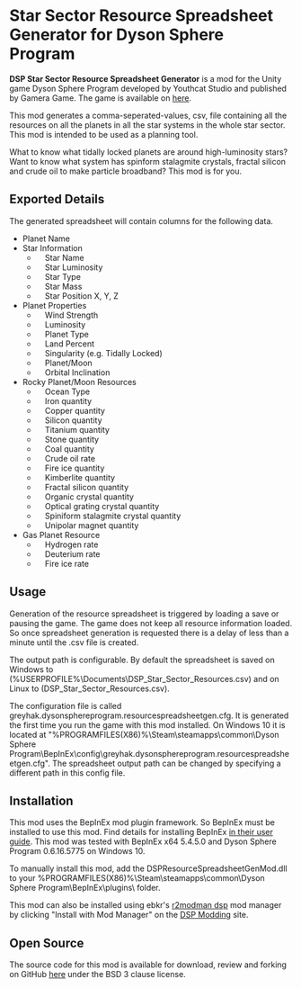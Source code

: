 # Star Sector Resource Spreadsheet Generator for Dyson Sphere Program

**DSP Star Sector Resource Spreadsheet Generator** is a mod for the Unity game Dyson Sphere Program developed by Youthcat Studio and published by Gamera Game.  The game is available on [here](https://store.steampowered.com/app/1366540/Dyson_Sphere_Program/).

This mod generates a comma-seperated-values, csv, file containing all the resources on all the planets in all the star systems in the whole star sector.  This mod is intended to be used as a planning tool.

What to know what tidally locked planets are around high-luminosity stars?  Want to know what system has spinform stalagmite crystals, fractal silicon and crude oil to make particle broadband?  This mod is for you.

## Exported Details
The generated spreadsheet will contain columns for the following data.
 - Planet Name
 - Star Information
   - &nbsp; &nbsp; Star Name
   - &nbsp; &nbsp; Star Luminosity
   - &nbsp; &nbsp; Star Type
   - &nbsp; &nbsp; Star Mass
   - &nbsp; &nbsp; Star Position X, Y, Z
 - Planet Properties
   - &nbsp; &nbsp; Wind Strength
   - &nbsp; &nbsp; Luminosity
   - &nbsp; &nbsp; Planet Type
   - &nbsp; &nbsp; Land Percent
   - &nbsp; &nbsp; Singularity (e.g. Tidally Locked)
   - &nbsp; &nbsp; Planet/Moon
   - &nbsp; &nbsp; Orbital Inclination
 - Rocky Planet/Moon Resources
   - &nbsp; &nbsp; Ocean Type
   - &nbsp; &nbsp; Iron quantity
   - &nbsp; &nbsp; Copper quantity
   - &nbsp; &nbsp; Silicon quantity
   - &nbsp; &nbsp; Titanium quantity
   - &nbsp; &nbsp; Stone quantity
   - &nbsp; &nbsp; Coal quantity
   - &nbsp; &nbsp; Crude oil rate
   - &nbsp; &nbsp; Fire ice quantity
   - &nbsp; &nbsp; Kimberlite quantity
   - &nbsp; &nbsp; Fractal silicon quantity
   - &nbsp; &nbsp; Organic crystal quantity
   - &nbsp; &nbsp; Optical grating crystal quantity
   - &nbsp; &nbsp; Spiniform stalagmite crystal quantity
   - &nbsp; &nbsp; Unipolar magnet quantity
 - Gas Planet Resource
   - &nbsp; &nbsp; Hydrogen rate
   - &nbsp; &nbsp; Deuterium rate
   - &nbsp; &nbsp; Fire ice rate

## Usage
Generation of the resource spreadsheet is triggered by loading a save or pausing the game.
The game does not keep all resource information loaded.  So once spreadsheet generation is requested there is a delay of less than a minute until the .csv file is created.

The output path is configurable.
By default the spreadsheet is saved on Windows to (%USERPROFILE%\Documents\DSP_Star_Sector_Resources.csv) and on Linux to (DSP_Star_Sector_Resources.csv).

The configuration file is called greyhak.dysonsphereprogram.resourcespreadsheetgen.cfg.  It is generated the first time you run the game with this mod installed.  On Windows 10 it is located at
"%PROGRAMFILES(X86)%\Steam\steamapps\common\Dyson Sphere Program\BepInEx\config\greyhak.dysonsphereprogram.resourcespreadsheetgen.cfg".  The spreadsheet output path can be changed by specifying a different path in this config file.

## Installation
This mod uses the BepInEx mod plugin framework.  So BepInEx must be installed to use this mod.  Find details for installing BepInEx [in their user guide](https://bepinex.github.io/bepinex_docs/master/articles/user_guide/installation/index.html#installing-bepinex-1).  This mod was tested with BepInEx x64 5.4.5.0 and Dyson Sphere Program 0.6.16.5775 on Windows 10.

To manually install this mod, add the DSPResourceSpreadsheetGenMod.dll to your %PROGRAMFILES(X86)%\Steam\steamapps\common\Dyson Sphere Program\BepInEx\plugins\ folder.

This mod can also be installed using ebkr's [r2modman dsp](https://dsp.thunderstore.io/package/ebkr/r2modman_dsp/) mod manager by clicking "Install with Mod Manager" on the [DSP Modding](https://dsp.thunderstore.io/package/GreyHak/DSP_Star_Sector_Resource_Spreadsheet_Generator/) site.

## Open Source
The source code for this mod is available for download, review and forking on GitHub [here](https://github.com/GreyHak/dsp-csv-gen) under the BSD 3 clause license.
